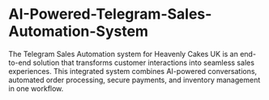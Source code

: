 # AI-Powered-Telegram-Sales-Automation-System
The Telegram Sales Automation system for Heavenly Cakes UK is an end-  to-end solution that transforms customer interactions into seamless sales  experiences.  This integrated system combines AI-powered conversations, automated  order processing, secure payments, and inventory management in one  workflow.
